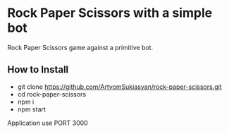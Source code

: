 # Rock Paper Scissors with a simple bot

Rock Paper Scissors game against a primitive bot.

## How to Install

- git clone https://github.com/ArtyomSukiasyan/rock-paper-scissors.git
- cd rock-paper-scissors
- npm i
- npm start

Application use PORT 3000
